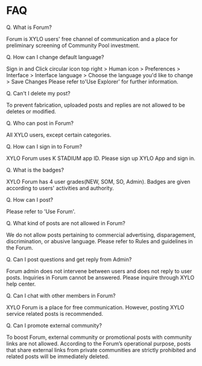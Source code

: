 # FAQ

Q. What is Forum?&#x20;

Forum is XYLO users' free channel of communication and a place for preliminary screening of Community Pool investment.

Q. How can I change default language?&#x20;

Sign in and Click circular icon top right > Human icon > Preferences > Interface > Interface language > Choose the language you'd like to change > Save Changes Please refer to'Use Explorer' for further information.

Q. Can't I delete my post?&#x20;

To prevent fabrication, uploaded posts and replies are not allowed to be deletes or modified.

Q. Who can post in Forum?&#x20;

All XYLO users, except certain categories.

Q. How can I sign in to Forum?&#x20;

XYLO Forum uses K STADIUM app ID. Please sign up XYLO App and sign in.

Q. What is the badges?&#x20;

XYLO Forum has 4 user grades(NEW, SOM, SO, Admin). Badges are given according to users' activities and authority.

Q. How can I post?&#x20;

Please refer to 'Use Forum'.

Q. What kind of posts are not allowed in Forum?&#x20;

We do not allow posts pertaining to commercial advertising, disparagement, discrimination, or abusive language. Please refer to Rules and guidelines in the Forum.

Q. Can I post questions and get reply from Admin?&#x20;

Forum admin does not intervene between users and does not reply to user posts. Inquiries in Forum cannot be answered. Please inquire through XYLO help center.

Q. Can I chat with other members in Forum?&#x20;

XYLO Forum is a place for free communication. However, posting XYLO service related posts is recommended.

Q. Can I promote external community?&#x20;

To boost Forum, external community or promotional posts with community links are not allowed. According to the Forum’s operational purpose, posts that share external links from private communities are strictly prohibited and related posts will be immediately deleted.
